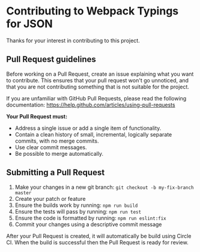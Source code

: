 # Contributing to Webpack Typings for JSON

Thanks for your interest in contributing to this project.

## Pull Request guidelines

Before working on a Pull Request, create an issue explaining what you want to contribute. This ensures that your pull
request won't go unnoticed, and that you are not contributing something that is not suitable for the project.

If you are unfamiliar with GitHub Pull Requests, please read the following documentation:
https://help.github.com/articles/using-pull-requests

**Your Pull Request must:**

-   Address a single issue or add a single item of functionality.
-   Contain a clean history of small, incremental, logically separate commits, with no merge commits.
-   Use clear commit messages.
-   Be possible to merge automatically.

## Submitting a Pull Request

1. Make your changes in a new git branch: `git checkout -b my-fix-branch master`
2. Create your patch or feature
3. Ensure the builds work by running: `npm run build`
4. Ensure the tests will pass by running: `npm run test`
5. Ensure the code is formatted by running: `npm run eslint:fix`
6. Commit your changes using a descriptive commit message

After your Pull Request is created, it will automatically be build using Circle CI. When the build is successful then
the Pull Request is ready for review.
